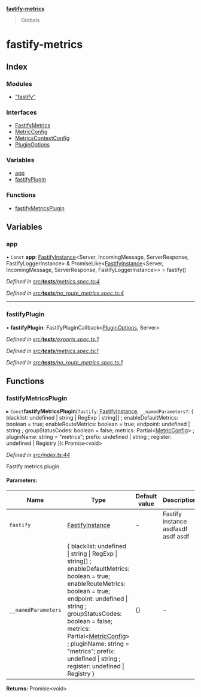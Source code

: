 **[fastify-metrics](README.md)**

> Globals

# fastify-metrics

## Index

### Modules

* ["fastify"](modules/_fastify_.md)

### Interfaces

* [FastifyMetrics](interfaces/fastifymetrics.md)
* [MetricConfig](interfaces/metricconfig.md)
* [MetricsContextConfig](interfaces/metricscontextconfig.md)
* [PluginOptions](interfaces/pluginoptions.md)

### Variables

* [app](README.md#app)
* [fastifyPlugin](README.md#fastifyplugin)

### Functions

* [fastifyMetricsPlugin](README.md#fastifymetricsplugin)

## Variables

### app

• `Const` **app**: [FastifyInstance](interfaces/_fastify_.fastifyinstance.md)\<Server, IncomingMessage, ServerResponse, FastifyLoggerInstance> & PromiseLike\<[FastifyInstance](interfaces/_fastify_.fastifyinstance.md)\<Server, IncomingMessage, ServerResponse, FastifyLoggerInstance>> = fastify()

*Defined in [src/__tests__/metrics.spec.ts:4](https://github.com/SkeLLLa/fastify-metrics/blob/0e445eb/src/__tests__/metrics.spec.ts#L4)*

*Defined in [src/__tests__/no_route_metrics.spec.ts:4](https://github.com/SkeLLLa/fastify-metrics/blob/0e445eb/src/__tests__/no_route_metrics.spec.ts#L4)*

___

### fastifyPlugin

•  **fastifyPlugin**: FastifyPluginCallback\<[PluginOptions](interfaces/pluginoptions.md), Server>

*Defined in [src/__tests__/exports.spec.ts:1](https://github.com/SkeLLLa/fastify-metrics/blob/0e445eb/src/__tests__/exports.spec.ts#L1)*

*Defined in [src/__tests__/metrics.spec.ts:1](https://github.com/SkeLLLa/fastify-metrics/blob/0e445eb/src/__tests__/metrics.spec.ts#L1)*

*Defined in [src/__tests__/no_route_metrics.spec.ts:1](https://github.com/SkeLLLa/fastify-metrics/blob/0e445eb/src/__tests__/no_route_metrics.spec.ts#L1)*

## Functions

### fastifyMetricsPlugin

▸ `Const`**fastifyMetricsPlugin**(`fastify`: [FastifyInstance](interfaces/_fastify_.fastifyinstance.md), `__namedParameters?`: { blacklist: undefined \| string \| RegExp \| string[] ; enableDefaultMetrics: boolean = true; enableRouteMetrics: boolean = true; endpoint: undefined \| string ; groupStatusCodes: boolean = false; metrics: Partial\<[MetricConfig](interfaces/metricconfig.md)> ; pluginName: string = "metrics"; prefix: undefined \| string ; register: undefined \| Registry  }): Promise\<void>

*Defined in [src/index.ts:44](https://github.com/SkeLLLa/fastify-metrics/blob/0e445eb/src/index.ts#L44)*

Fastify metrics plugin

#### Parameters:

Name | Type | Default value | Description |
------ | ------ | ------ | ------ |
`fastify` | [FastifyInstance](interfaces/_fastify_.fastifyinstance.md) | - | Fastify instance asdfasdf asdf asdf  |
`__namedParameters` | { blacklist: undefined \| string \| RegExp \| string[] ; enableDefaultMetrics: boolean = true; enableRouteMetrics: boolean = true; endpoint: undefined \| string ; groupStatusCodes: boolean = false; metrics: Partial\<[MetricConfig](interfaces/metricconfig.md)> ; pluginName: string = "metrics"; prefix: undefined \| string ; register: undefined \| Registry  } | {} | - |

**Returns:** Promise\<void>
